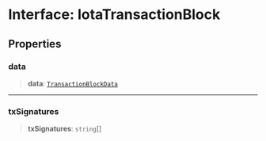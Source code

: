 # Interface: IotaTransactionBlock

## Properties

### data

> **data**: [`TransactionBlockData`](../type-aliases/TransactionBlockData.md)

---

### txSignatures

> **txSignatures**: `string`[]
